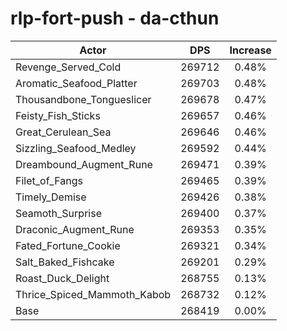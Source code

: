 # rlp-fort-push - da-cthun
| Actor | DPS | Increase |
|---|:---:|:---:|
|Revenge_Served_Cold|269712|0.48%|
|Aromatic_Seafood_Platter|269703|0.48%|
|Thousandbone_Tongueslicer|269678|0.47%|
|Feisty_Fish_Sticks|269657|0.46%|
|Great_Cerulean_Sea|269646|0.46%|
|Sizzling_Seafood_Medley|269592|0.44%|
|Dreambound_Augment_Rune|269471|0.39%|
|Filet_of_Fangs|269465|0.39%|
|Timely_Demise|269426|0.38%|
|Seamoth_Surprise|269400|0.37%|
|Draconic_Augment_Rune|269353|0.35%|
|Fated_Fortune_Cookie|269321|0.34%|
|Salt_Baked_Fishcake|269201|0.29%|
|Roast_Duck_Delight|268755|0.13%|
|Thrice_Spiced_Mammoth_Kabob|268732|0.12%|
|Base|268419|0.00%|
